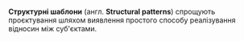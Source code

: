 **Структурні шаблони** (англ. **Structural patterns**) спрощують проєктування шляхом виявлення
простого способу реалізування відносин між суб'єктами.